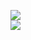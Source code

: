 [![](https://img.shields.io/badge/Made%20With-Github%20Spray-lightgrey.svg?style=for-the-badge&logo=github)](https://github.com/Annihil/github-spray#30392)  
[![](https://i.imgur.com/2DrTn0Z.gif)](https://github.com/Annihil/github-spray)